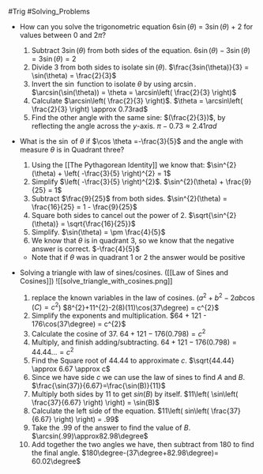 #Trig 
#Solving_Problems

- How can you solve the trigonometric equation
	$6\sin (\theta) \ =\ 3\sin (\theta) \ +\ 2$  for values between $0$ and $2\pi$?

	1. Subtract $3\sin(\theta)$ from both sides of the equation.
		$6\sin (\theta) - 3\sin(\theta) = 3\sin(\theta) = 2$
	2. Divide $3$ from both sides to isolate $\sin(\theta)$.
		$\frac{3sin(\theta)}{3} = \sin(\theta) = \frac{2}{3}$
	3. Invert the $\sin$ function to isolate $\theta$ by using $\arcsin$.
		$\arcsin(\sin(\theta)) = \theta = \arcsin\left( \frac{2}{3} \right)$
	4. Calculate $\arcsin\left( \frac{2}{3} \right)$.
		$\theta = \arcsin\left( \frac{2}{3} \right) \approx 0.73rad$
	5. Find the other angle with the same sine: $(\frac{2}{3})$, by reflecting the angle across the $y$-axis.
		$\pi - 0.73 \approx 2.41rad$

-  What is the $\sin$ of $\theta$ if $\cos \theta =-\frac{3}{5}$ and the angle with measure $\theta$ is in Quadrant three?

	1. Using the [[The Pythagorean Identity]] we know that:
		 $\sin^{2}(\theta) + \left( -\frac{3}{5} \right)^{2} = 1$
	2. Simplify $\left( -\frac{3}{5} \right)^{2}$.
		 $\sin^{2}(\theta) + \frac{9}{25} = 1$
	3. Subtract $\frac{9}{25}$ from both sides.
		 $\sin^{2}(\theta) = \frac{16}{25} = 1 - \frac{9}{25}$
	4. Square both sides to cancel out the power of $2$.
		 $\sqrt{\sin^{2}(\theta)} = \sqrt{\frac{16}{25}}$
	5. Simplify.
		 $\sin(\theta) = \pm \frac{4}{5}$
	6. We know that $\theta$ is in quadrant $3$, so we know that the negative answer is correct.
		 $-\frac{4}{5}$
	* Note that if $\theta$ was in quadrant $1$ or $2$ the answer would be positive

- Solving a triangle with law of sines/cosines. ([[Law of Sines and Cosines]])
 ![[solve_triangle_with_cosines.png]]
	1. replace the known variables in the law of cosines. ($a^{2} + b^{2} - 2ab\cos(C) = c^{2}$)
		$8^{2}+11^{2}-2(8)(11)\cos(37\degree) = c^{2}$
	2. Simplify the exponents and multiplication.
		$64 + 121 - 176\cos(37\degree) = c^{2}$
	3. Calculate the cosine of $37$.
		$64 + 121 - 176(0.798) = c^{2}$
	4. Multiply, and finish adding/subtracting.
		$64 + 121 - 176(0.798) = 44.44... = c^{2}$
	5. Find the Square root of $44.44$ to approximate $c$.
		$\sqrt{44.44} \approx 6.67 \approx c$
	6. Since we have side $c$ we can use the law of sines to find $A$ and $B$.
		$\frac{\sin(37)}{6.67}=\frac{\sin(B)}{11}$
	7. Multiply both sides by $11$ to get $sin(B)$ by itself.
		$11\left( \sin\left( \frac{37}{6.67} \right) \right) = \sin(B)$
	8. Calculate the left side of the equation.
		$11\left( sin\left( \frac{37}{6.67} \right) \right) = .99$
	9.  Take the $.99$ of the answer to find the value of $B$.
		$\arcsin(.99)\approx82.98\degree$
	10. Add together the two angles we have, then subtract from $180$ to find the final angle.
		$180\degree-(37\degree+82.98\degree)= 60.02\degree$

